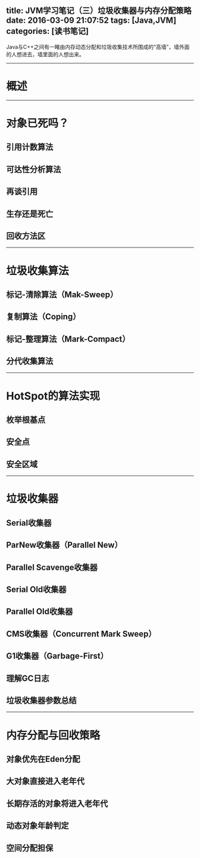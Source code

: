 title: JVM学习笔记（三）垃圾收集器与内存分配策略
date: 2016-03-09 21:07:52
tags: [Java,JVM]
categories: [读书笔记]
---
Java与C++之间有一睹由内存动态分配和垃圾收集技术所围成的“高墙”，墙外面的人想进去，墙里面的人想出来。
- - -
<!-- more -->

# 概述
---
# 对象已死吗？
## 引用计数算法
## 可达性分析算法
## 再谈引用
## 生存还是死亡
## 回收方法区
---
# 垃圾收集算法
## 标记-清除算法（Mak-Sweep）
## 复制算法（Coping）
## 标记-整理算法（Mark-Compact）
## 分代收集算法
---
# HotSpot的算法实现
## 枚举根基点
## 安全点
## 安全区域
---
# 垃圾收集器
## Serial收集器
## ParNew收集器（Parallel New）
## Parallel Scavenge收集器
## Serial Old收集器
## Parallel Old收集器
## CMS收集器（Concurrent Mark Sweep）
## G1收集器（Garbage-First）
## 理解GC日志
## 垃圾收集器参数总结
---
# 内存分配与回收策略
## 对象优先在Eden分配
## 大对象直接进入老年代
## 长期存活的对象将进入老年代
## 动态对象年龄判定
## 空间分配担保

